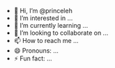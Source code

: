 - 👋 Hi, I’m @princeleh
- 👀 I’m interested in ...
- 🌱 I’m currently learning ...
- 💞️ I’m looking to collaborate on ...
- 📫 How to reach me ...
- 😄 Pronouns: ...
- ⚡ Fun fact: ...

<!---
princeleh/princeleh is a ✨ special ✨ repository because its `README.md` (this file) appears on your GitHub profile.
You can click the Preview link to take a look at your changes.
--->
